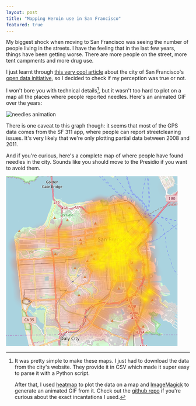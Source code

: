 ```yaml
---
layout: post
title: "Mapping Heroin use in San Francisco"
featured: true
---
```

My biggest shock when moving to San Francisco was seeing the number of people living in the streets. I have the feeling that in the last few years, things have been getting worse. There are more people on the street, more tent campments and more drug use.

I just learnt through [this very cool article](http://katiehempenius.com/post/drug-markets-of-san-francisco/) about the city of San Francisco's [open data initiative](https://datasf.org/opendata/), so I decided to check if my perception was true or not.

I won't bore you with technical details[^details], but it wasn't too hard to plot on a map all the places where people reported needles. Here's an animated GIF over the years:

![needles animation](/images/needles/animation_small.gif)

There is one caveat to this graph though: it seems that most of the GPS data comes from the SF 311 app, where people can report streetcleaning issues. It's very likely that we're only plotting partial data between 2008 and 2011.

And if you're curious, here's a complete map of where people have found needles in the city. Sounds like you should move to the Presidio if you want to avoid them.

![needles across the city](/images/needles/needles.png)

[^details]: It was pretty simple to make these maps. I just had to download the data from the city's website. They provide it in CSV which made it super easy to parse it with a Python script.

    After that, I used [heatmap](http://www.sethoscope.net/heatmap/) to plot the data on a map and [ImageMagick](https://www.imagemagick.org/script/index.php) to generate an animated GIF from it. Check out the [github repo](https://github.com/khamidou/needles) if you're curious about the exact incantations I used.
